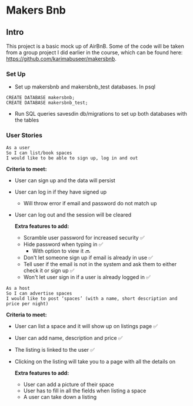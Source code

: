 # Makers Bnb

## Intro

This project is a basic mock up of AirBnB. Some of the code will be taken from a group project I did earlier in the course, which can be found here: https://github.com/karimabuseer/makersbnb.

### Set Up

- Set up makersbnb and makersbnb_test databases. In psql
```
CREATE DATABASE makersbnb;
CREATE DATABASE makersbnb_test;
```
- Run SQL queries savesdin db/migrations to set up both databases with the tables

### User Stories

```
As a user
So I can list/book spaces
I would like to be able to sign up, log in and out
```

**Criteria to meet:**
- User can sign up and the data will persist
- User can log in if they have signed up
  - Will throw error if email and password do not match up
- User can log out and the session will be cleared

  **Extra features to add:**
    - Scramble user password for increased security ✅
    - Hide password when typing in ✅
      - With option to view it 🔜
    - Don't let someone sign up if email is already in use ✅
    - Tell user if the email is not in the system and ask them to either check it or sign up ✅
    - Won't let user sign in if a user is already logged in ✅

```
As a host
So I can advertise spaces								
I would like to post ‘spaces’ (with a name, short description and price per night)
```

**Criteria to meet:**
- User can list a space and it will show up on listings page ✅
- User can add name, description and price ✅
- The listing is linked to the user ✅
- Clicking on the listing will take you to a page with all the details on

  **Extra features to add:**
    - User can add a picture of their space
    - User has to fill in all the fields when listing a space
    - A user can take down a listing



